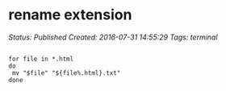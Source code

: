 # rename extension

_Status: Published_
_Created: 2016-07-31 14:55:29_
_Tags: terminal_

<code>
for file in *.html
do
 mv "$file" "${file%.html}.txt"
done
</code>